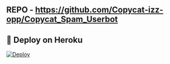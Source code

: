 ## REPO - https://github.com/Copycat-izz-opp/Copycat_Spam_Userbot












## 🚀 Deploy on Heroku 
[![Deploy](https://telegra.ph/file/14681cf1b19e52c18d75d.jpg)](https://dashboard.heroku.com/new?template=https://github.com/Copycat-izz-opp/Copycat_Spam_Bot)

